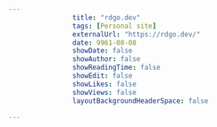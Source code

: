 ---
                title: "rdgo.dev"
                tags: [Personal site]
                externalUrl: "https://rdgo.dev/"
                date: 9961-08-08
                showDate: false
                showAuthor: false
                showReadingTime: false
                showEdit: false
                showLikes: false
                showViews: false
                layoutBackgroundHeaderSpace: false
                ---
